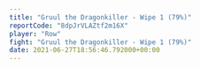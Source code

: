 ```yaml
---
title: "Gruul the Dragonkiller - Wipe 1 (79%)"
reportCode: "8dpJrVLAZtf2m16X"
player: "Row"
fight: "Gruul the Dragonkiller - Wipe 1 (79%)"
date: 2021-06-27T18:56:46.792000+00:00
---
```

